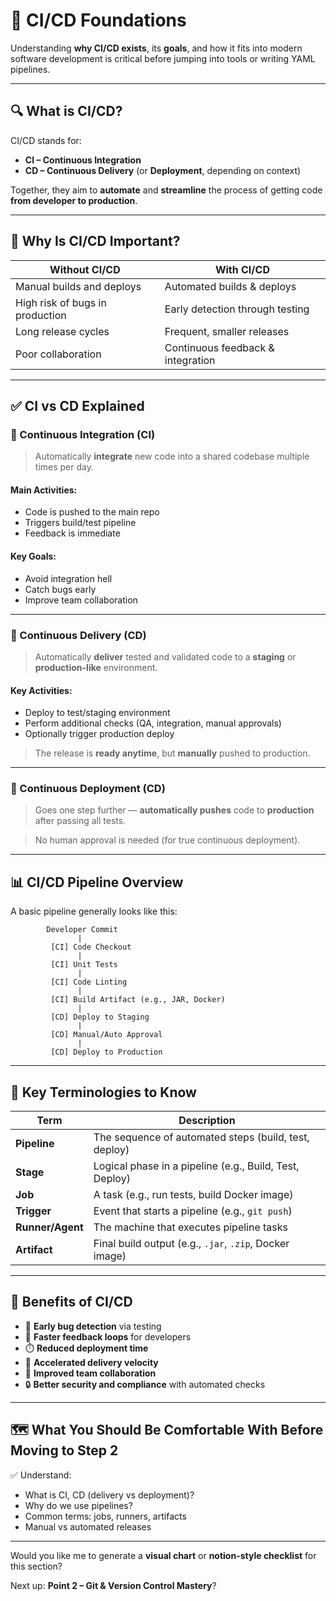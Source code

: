 
# 🧱 **CI/CD Foundations**

Understanding **why CI/CD exists**, its **goals**, and how it fits into modern software development is critical before jumping into tools or writing YAML pipelines.

---

## 🔍 What is CI/CD?

CI/CD stands for:

* **CI – Continuous Integration**
* **CD – Continuous Delivery** (or **Deployment**, depending on context)

Together, they aim to **automate** and **streamline** the process of getting code **from developer to production**.

---

## 🧠 Why Is CI/CD Important?

| Without CI/CD                   | With CI/CD                        |
| ------------------------------- | --------------------------------- |
| Manual builds and deploys       | Automated builds & deploys        |
| High risk of bugs in production | Early detection through testing   |
| Long release cycles             | Frequent, smaller releases        |
| Poor collaboration              | Continuous feedback & integration |

---

## ✅ CI vs CD Explained

### 🔄 Continuous Integration (CI)

> Automatically **integrate** new code into a shared codebase multiple times per day.

#### Main Activities:

* Code is pushed to the main repo
* Triggers build/test pipeline
* Feedback is immediate

#### Key Goals:

* Avoid integration hell
* Catch bugs early
* Improve team collaboration

---

### 🚚 Continuous Delivery (CD)

> Automatically **deliver** tested and validated code to a **staging** or **production-like** environment.

#### Key Activities:

* Deploy to test/staging environment
* Perform additional checks (QA, integration, manual approvals)
* Optionally trigger production deploy

> The release is **ready anytime**, but **manually** pushed to production.

---

### 🚀 Continuous Deployment (CD)

> Goes one step further — **automatically pushes** code to **production** after passing all tests.

> No human approval is needed (for true continuous deployment).

---

## 📊 CI/CD Pipeline Overview

A basic pipeline generally looks like this:

```plaintext
        Developer Commit
               |
         [CI] Code Checkout
               |
         [CI] Unit Tests
               |
         [CI] Code Linting
               |
         [CI] Build Artifact (e.g., JAR, Docker)
               |
         [CD] Deploy to Staging
               |
         [CD] Manual/Auto Approval
               |
         [CD] Deploy to Production
```

---

## 🔑 Key Terminologies to Know

| Term             | Description                                             |
| ---------------- | ------------------------------------------------------- |
| **Pipeline**     | The sequence of automated steps (build, test, deploy)   |
| **Stage**        | Logical phase in a pipeline (e.g., Build, Test, Deploy) |
| **Job**          | A task (e.g., run tests, build Docker image)            |
| **Trigger**      | Event that starts a pipeline (e.g., `git push`)         |
| **Runner/Agent** | The machine that executes pipeline tasks                |
| **Artifact**     | Final build output (e.g., `.jar`, `.zip`, Docker image) |

---

## 🧩 Benefits of CI/CD

* 🧪 **Early bug detection** via testing
* 🔄 **Faster feedback loops** for developers
* ⏱️ **Reduced deployment time**
* 🚀 **Accelerated delivery velocity**
* 🤝 **Improved team collaboration**
* 🔒 **Better security and compliance** with automated checks

---

## 🗺️ What You Should Be Comfortable With Before Moving to Step 2

✅ Understand:

* What is CI, CD (delivery vs deployment)?
* Why do we use pipelines?
* Common terms: jobs, runners, artifacts
* Manual vs automated releases

---

Would you like me to generate a **visual chart** or **notion-style checklist** for this section?

Next up: **Point 2 – Git & Version Control Mastery**?
